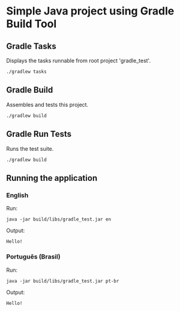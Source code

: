 # Simple Java project using Gradle Build Tool

## Gradle Tasks

Displays the tasks runnable from root project 'gradle_test'.

```
./gradlew tasks
```

## Gradle Build

Assembles and tests this project.

```
./gradlew build
```

## Gradle Run Tests

Runs the test suite.

``` 
./gradlew build
```

## Running the application

### English

Run:

```
java -jar build/libs/gradle_test.jar en
```

Output:

```
Hello!
```

### Português (Brasil)

Run:

```
java -jar build/libs/gradle_test.jar pt-br
```

Output:

```
Hello!
```